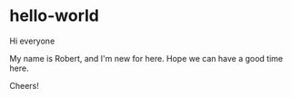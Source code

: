 # hello-world

Hi everyone

My name is Robert, and I'm new for here.
Hope we can have a good time here.

Cheers!
